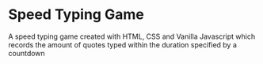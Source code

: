 # Speed Typing Game
 A speed typing game created with HTML, CSS and Vanilla Javascript which records the amount of quotes typed within the duration specified by a countdown
